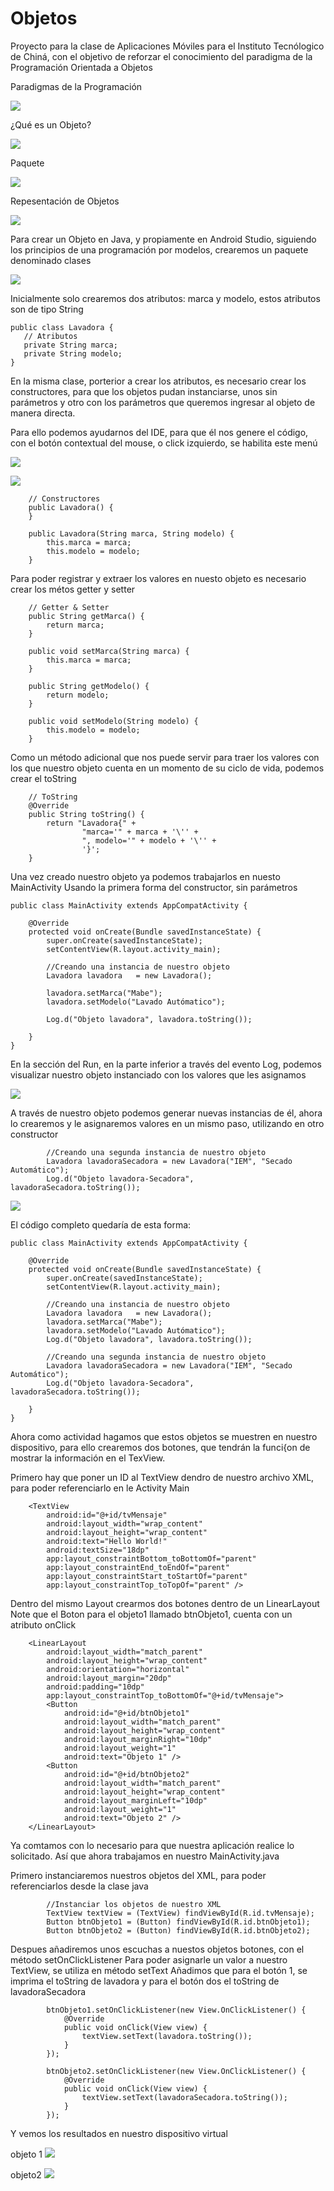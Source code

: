 # Objetos

Proyecto para la clase de Aplicaciones Móviles para el Instituto Tecnólogico de Chiná, con el objetivo de reforzar el conocimiento del paradigma de la Programación Orientada a Objetos

Paradigmas de la Programación 

![](https://github.com/caamaledgar/documentationProjects/blob/main/objetos/paradigmasProgramacionObjetos.png)


¿Qué es un Objeto?

![](https://github.com/caamaledgar/documentationProjects/blob/main/objetos/queEsUnObjeto.png)


Paquete

![](https://github.com/caamaledgar/documentationProjects/blob/main/objetos/Objeto.png)


Repesentación de Objetos

![](https://github.com/caamaledgar/documentationProjects/blob/main/objetos/clases.png)


Para crear un Objeto en Java, y propiamente en Android Studio, siguiendo los principios de una programación por modelos, crearemos un paquete denominado clases

![](https://github.com/caamaledgar/documentationProjects/blob/main/objetos/objetoLavadora.png)



 Inicialmente solo crearemos dos atributos: marca y modelo, estos atributos son de tipo String
 ````
 public class Lavadora {
    // Atributos
    private String marca;
    private String modelo;
}
````

En la misma clase, porterior a crear los atributos, es necesario crear los constructores, para que los objetos pudan instanciarse, unos sin parámetros y otro con los parámetros que queremos ingresar al objeto de manera directa.

Para ello podemos ayudarnos del IDE, para que él nos genere el código, con el botón contextual del mouse, o click izquierdo, se habilita este menú

![](https://github.com/caamaledgar/documentationProjects/blob/main/objetos/menuContextual.png)

![](https://github.com/caamaledgar/documentationProjects/blob/main/objetos/generator.png)


````
    // Constructores
    public Lavadora() {
    }

    public Lavadora(String marca, String modelo) {
        this.marca = marca;
        this.modelo = modelo;
    }
````


Para poder registrar y extraer los valores en nuesto objeto es necesario crear los métos getter y setter

````
    // Getter & Setter
    public String getMarca() {
        return marca;
    }

    public void setMarca(String marca) {
        this.marca = marca;
    }

    public String getModelo() {
        return modelo;
    }

    public void setModelo(String modelo) {
        this.modelo = modelo;
    }
````

Como un método adicional que nos puede servir para traer los valores con los que nuestro objeto cuenta en un momento de su ciclo de vida, podemos crear el toString

````
    // ToString
    @Override
    public String toString() {
        return "Lavadora{" +
                "marca='" + marca + '\'' +
                ", modelo='" + modelo + '\'' +
                '}';
    }
````

Una vez creado nuestro objeto ya podemos trabajarlos en nuesto MainActivity
Usando la primera forma del constructor, sin parámetros

````
public class MainActivity extends AppCompatActivity {

    @Override
    protected void onCreate(Bundle savedInstanceState) {
        super.onCreate(savedInstanceState);
        setContentView(R.layout.activity_main);
        
        //Creando una instancia de nuestro objeto
        Lavadora lavadora   = new Lavadora();

        lavadora.setMarca("Mabe");
        lavadora.setModelo("Lavado Autómatico");

        Log.d("Objeto lavadora", lavadora.toString());
        
    }
}
````

En la sección del Run, en la parte inferior a través del evento Log, podemos visualizar nuestro objeto instanciado con los valores que les asignamos

![](https://github.com/caamaledgar/documentationProjects/blob/main/objetos/runObjeto.png)

A través de nuestro objeto podemos generar nuevas instancias de él, ahora lo crearemos y le asignaremos valores en un mismo paso, utilizando en otro constructor

````
        //Creando una segunda instancia de nuestro objeto
        Lavadora lavadoraSecadora = new Lavadora("IEM", "Secado Automático");
        Log.d("Objeto lavadora-Secadora", lavadoraSecadora.toString());

````

![](https://github.com/caamaledgar/documentationProjects/blob/main/objetos/runObjeto1y2.png)

El código completo quedaría de esta forma:

````
public class MainActivity extends AppCompatActivity {

    @Override
    protected void onCreate(Bundle savedInstanceState) {
        super.onCreate(savedInstanceState);
        setContentView(R.layout.activity_main);
        
        //Creando una instancia de nuestro objeto
        Lavadora lavadora   = new Lavadora();
        lavadora.setMarca("Mabe");
        lavadora.setModelo("Lavado Autómatico");
        Log.d("Objeto lavadora", lavadora.toString());

        //Creando una segunda instancia de nuestro objeto
        Lavadora lavadoraSecadora = new Lavadora("IEM", "Secado Automático");
        Log.d("Objeto lavadora-Secadora", lavadoraSecadora.toString());
        
    }
}

````

Ahora como actividad hagamos que estos objetos se muestren en nuestro dispositivo, para ello crearemos dos botones, que tendrán  la funci{on de mostrar la información en el TexView.

Primero hay que poner un ID al TextView dendro de nuestro archivo XML, para poder referenciarlo en le Activity Main

````
    <TextView
        android:id="@+id/tvMensaje"
        android:layout_width="wrap_content"
        android:layout_height="wrap_content"
        android:text="Hello World!"
        android:textSize="18dp"
        app:layout_constraintBottom_toBottomOf="parent"
        app:layout_constraintEnd_toEndOf="parent"
        app:layout_constraintStart_toStartOf="parent"
        app:layout_constraintTop_toTopOf="parent" />

````

Dentro del mismo Layout crearmos dos botones dentro de un LinearLayout
Note que el Boton para el objeto1 llamado btnObjeto1, cuenta con un atributo onClick
````
    <LinearLayout
        android:layout_width="match_parent"
        android:layout_height="wrap_content"
        android:orientation="horizontal"
        android:layout_margin="20dp"
        android:padding="10dp"
        app:layout_constraintTop_toBottomOf="@+id/tvMensaje">
        <Button
            android:id="@+id/btnObjeto1"
            android:layout_width="match_parent"
            android:layout_height="wrap_content"
            android:layout_marginRight="10dp"
            android:layout_weight="1"
            android:text="Objeto 1" />
        <Button
            android:id="@+id/btnObjeto2"
            android:layout_width="match_parent"
            android:layout_height="wrap_content"
            android:layout_marginLeft="10dp"
            android:layout_weight="1"
            android:text="Objeto 2" />
    </LinearLayout>

````
Ya comtamos con lo necesario para que nuestra aplicación realice lo solicitado.
Así que ahora trabajamos en nuestro MainActivity.java


Primero instanciaremos nuestros objetos del XML, para poder referenciarlos desde la clase java
````
        //Instanciar los objetos de nuestro XML
        TextView textView = (TextView) findViewById(R.id.tvMensaje);
        Button btnObjeto1 = (Button) findViewById(R.id.btnObjeto1);
        Button btnObjeto2 = (Button) findViewById(R.id.btnObjeto2);

````

Despues añadiremos unos escuchas a nuestos objetos botones, con el método setOnClickListener
Para poder asignarle un valor a nuestro TextView, se utiliza en método setText
Añadimos que para el botón 1, se imprima el toString de lavadora y para el botón dos el toString de lavadoraSecadora

````
        btnObjeto1.setOnClickListener(new View.OnClickListener() {
            @Override
            public void onClick(View view) {
                textView.setText(lavadora.toString());
            }
        });

        btnObjeto2.setOnClickListener(new View.OnClickListener() {
            @Override
            public void onClick(View view) {
                textView.setText(lavadoraSecadora.toString());
            }
        });

````

Y vemos los resultados en nuestro dispositivo virtual

objeto 1
![](https://github.com/caamaledgar/documentationProjects/blob/main/objetos/objeto1.png)


objeto2
![](https://github.com/caamaledgar/documentationProjects/blob/main/objetos/objeto2.png)


